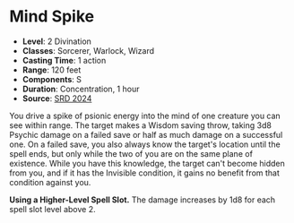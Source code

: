 # Mind Spike

- **Level**: 2 Divination
- **Classes**: Sorcerer, Warlock, Wizard
- **Casting Time**: 1 action
- **Range**: 120 feet
- **Components**: S
- **Duration**: Concentration, 1 hour
- **Source**: [SRD 2024](../../../srds/SRD_2024.pdf)

You drive a spike of psionic energy into the mind of one creature you can see within range. The target makes a Wisdom saving throw, taking 3d8 Psychic damage on a failed save or half as much damage on a successful one. On a failed save, you also always know the target's location until the spell ends, but only while the two of you are on the same plane of existence. While you have this knowledge, the target can't become hidden from you, and if it has the Invisible condition, it gains no benefit from that condition against you.

**Using a Higher-Level Spell Slot.** The damage increases by 1d8 for each spell slot level above 2.
